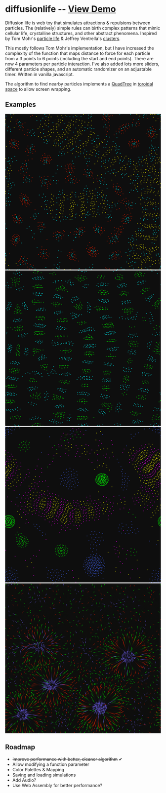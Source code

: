 # diffusionlife -- [View Demo](https://harryhinch.github.io/diffusionlife/)

Diffusion life is web toy that simulates attractions & repulsions between particles. The (relatively) simple rules can birth complex patterns that mimic cellular life, crystalline structures, and other abstract phenomena.
Inspired by Tom Mohr's [particle life](https://particle-life.com/) & Jeffrey Ventrella's [clusters](https://ventrella.com/Clusters/).

This mostly follows Tom Mohr's implementation, but I have increased the complexity of the function that maps distance to force for each particle from a 3 points to 6 points (including the start and end points). There are now 4 parameters per particle interaction. I've also added lots more sliders, different particle shapes, and an automatic randomizer on an adjustable timer. Written in vanilla javascript.

The algorithm to find nearby particles implements a [QuadTree](https://en.wikipedia.org/wiki/Quadtree) in [toroidal space](https://blog.demofox.org/2017/10/01/calculating-the-distance-between-points-in-wrap-around-toroidal-space/) to allow screen wrapping.

## Examples

![Preview Image 1](screenshots/s1.png)
![Preview Image 2](screenshots/s2.png)
![Preview Image 3](screenshots/s3.png)
![Preview Image 4](screenshots/s4.png)

## Roadmap
- ~~Improve performance with better, cleaner algorithm~~ ✔
- Allow modifying a function parameter
- Color Palettes & Mapping
- Saving and loading simulations
- Add Audio?
- Use Web Assembly for better performance?